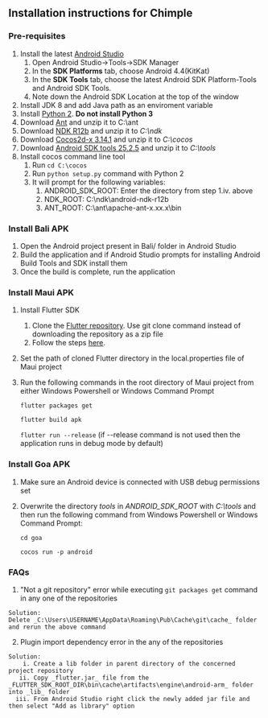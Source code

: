 ## __Installation instructions for Chimple__
### __Pre-requisites__
1. Install the latest [Android Studio](https://developer.android.com/studio)
    1. Open Android Studio->Tools->SDK Manager
    2. In the __SDK Platforms__ tab, choose Android 4.4(KitKat)
    3. In the __SDK Tools__ tab, choose the latest Android SDK Platform-Tools and Android SDK Tools.
    4. Note down the Android SDK Location at the top of the window
  2. Install JDK 8 and add Java path as an enviroment variable
  3. Install [Python 2](https://www.python.org/downloads/release/python-2716/). __Do not install Python 3__
  4. Download [Ant](https://ant.apache.org/bindownload.cgi) and unzip it to C:\ant
  5. Download [NDK R12b](https://dl.google.com/android/repository/android-ndk-r12b-windows-x86_64.zip) and unzip it to _C:\ndk_
  6. Download [Cocos2d-x 3.14.1](https://digitalocean.cocos2d-x.org/Cocos2D-X/cocos2d-x-3.14.1.zip) and unzip it to _C:\cocos_
  7. Download [Android SDK tools 25.2.5](https://dl.google.com/android/repository/tools_r25.2.5-windows.zip) and unzip it to _C:\tools_
  8. Install cocos command line tool
      1. Run `cd C:\cocos`
      2. Run `python setup.py` command with Python 2
      3. It will prompt for the following variables:
          1. ANDROID_SDK_ROOT: Enter the directory from step 1.iv. above
          2. NDK_ROOT: C:\ndk\android-ndk-r12b
          3. ANT_ROOT: C:\ant\apache-ant-x.xx.x\bin

### __Install Bali APK__
  1. Open the Android project present in Bali/ folder in Android Studio
  2. Build the application and if Android Studio prompts for installing Android Build Tools and SDK install them
  3. Once the build is complete, run the application

### __Install Maui APK__
  1. Install Flutter SDK

      1. Clone the [Flutter repository](https://github.com/flutter/flutter.git). Use git clone command instead of downloading the repository as a zip file     
      2. Follow the steps [here](https://flutter.dev/docs/get-started/install/windows).
  2. Set the path of cloned Flutter directory in the local.properties file of Maui project
  3. Run the following commands in the root directory of Maui project from either Windows Powershell or Windows Command Prompt
		
		`flutter packages get`

		`flutter build apk`
		
		`flutter run --release` (if --release command is not used then the application runs in debug mode by default)

### __Install Goa APK__
  1. Make sure an Android device is connected with USB debug permissions set
  2. Overwrite the directory _tools_ in _ANDROID_SDK_ROOT_ with _C:\tools_ and then run the following command from Windows Powershell or Windows Command Prompt:
		
        `cd goa`
		
        `cocos run -p android`

### __FAQs__
  1. "Not a git repository" error while executing `git packages get` command in any one of the repositories
	
    Solution: 
    Delete _C:\Users\USERNAME\AppData\Roaming\Pub\Cache\git\cache_ folder and rerun the above command
  2. Plugin import dependency error in the any of the repositories
	
    Solution:
        i. Create a lib folder in parent directory of the concerned project repository
       ii. Copy _flutter.jar_ file from the _FLUTTER_SDK_ROOT_DIR\bin\cache\artifacts\engine\android-arm_ folder into _lib_ folder
      iii. From Android Studio right click the newly added jar file and then select "Add as library" option